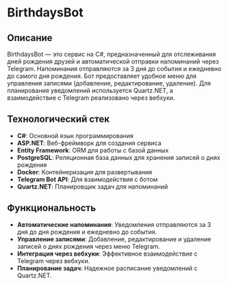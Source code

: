 # BirthdaysBot

## Описание
BirthdaysBot — это сервис на C#, предназначенный для отслеживания дней рождения друзей и автоматической отправки напоминаний через Telegram. Напоминания отправляются за 3 дня до события и ежедневно до самого дня рождения. Бот предоставляет удобное меню для управления записями (добавление, редактирование, удаление). Для планирования уведомлений используется Quartz.NET, а взаимодействие с Telegram реализовано через вебхуки.

## Технологический стек
- **C#**: Основной язык программирования
- **ASP.NET**: Веб-фреймворк для создания сервиса
- **Entity Framework**: ORM для работы с базой данных
- **PostgreSQL**: Реляционная база данных для хранения записей о днях рождения
- **Docker**: Контейнеризация для развертывания
- **Telegram Bot API**: Для взаимодействия с ботом
- **Quartz.NET**: Планировщик задач для напоминаний

## Функциональность
- **Автоматические напоминания**: Уведомления отправляются за 3 дня до дня рождения и ежедневно до события.
- **Управление записями**: Добавление, редактирование и удаление записей о днях рождения через меню Telegram.
- **Интеграция через вебхуки**: Эффективное взаимодействие с Telegram через вебхуки.
- **Планирование задач**: Надежное расписание уведомлений с Quartz.NET.
